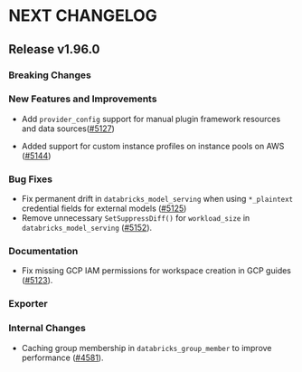 # NEXT CHANGELOG

## Release v1.96.0

### Breaking Changes

### New Features and Improvements

* Add `provider_config` support for manual plugin framework resources and data sources([#5127](https://github.com/databricks/terraform-provider-databricks/pull/5127))

* Added support for custom instance profiles on instance pools on AWS ([#5144](https://github.com/databricks/terraform-provider-databricks/pull/5144))


### Bug Fixes

* Fix permanent drift in `databricks_model_serving` when using `*_plaintext` credential fields for external models ([#5125](https://github.com/databricks/terraform-provider-databricks/pull/5125))
* Remove unnecessary `SetSuppressDiff()` for `workload_size` in `databricks_model_serving` ([#5152](https://github.com/databricks/terraform-provider-databricks/pull/5152)).

### Documentation

* Fix missing GCP IAM permissions for workspace creation in GCP guides ([#5123](https://github.com/databricks/terraform-provider-databricks/pull/5123)).

### Exporter

### Internal Changes

* Caching group membership in `databricks_group_member` to improve performance ([#4581](https://github.com/databricks/terraform-provider-databricks/pull/4581)).
